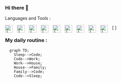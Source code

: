 ### Hi there 👋

<!--
**craftGX/craftGX** is a ✨ _special_ ✨ repository because its `README.md` (this file) appears on your GitHub profile.

Here are some ideas to get you started:

- 🔭 I’m currently working on ...
- 🌱 I’m currently learning ...
- 👯 I’m looking to collaborate on ...
- 🤔 I’m looking for help with ...
- 💬 Ask me about ...
- 📫 How to reach me: ...
- 😄 Pronouns: ...
- ⚡ Fun fact: ...
-->

Languages and Tools :

[<img align="left" alt="AWS" width="25px" src="https://cdn.jsdelivr.net/gh/devicons/devicon/icons/android/android-original-wordmark.svg" style="padding-right:11px;"/>
<img align="left" alt="AWS" width="25px" src="https://cdn.jsdelivr.net/gh/devicons/devicon/icons/html5/html5-original.svg" style="padding-right:11px;"/>
<img align="left" alt="AWS" width="25px" src="https://cdn.jsdelivr.net/gh/devicons/devicon/icons/css3/css3-original.svg" style="padding-right:11px;"/>
<img align="left" alt="AWS" width="25px" src="https://cdn.jsdelivr.net/gh/devicons/devicon/icons/sass/sass-original.svg" style="padding-right:11px;"/>
<img align="left" alt="AWS" width="25px" src="https://cdn.jsdelivr.net/gh/devicons/devicon/icons/javascript/javascript-original.svg" style="padding-right:11px;"/>
<img align="left" alt="AWS" width="25px" src="https://cdn.jsdelivr.net/gh/devicons/devicon/icons/java/java-original-wordmark.svg" style="padding-right:11px;"/>
<img align="left" alt="AWS" width="25px" src="https://cdn.jsdelivr.net/gh/devicons/devicon/icons/python/python-original-wordmark.svg" style="padding-right:11px;"/>
<img align="left" alt="AWS" width="25px" src="https://cdn.jsdelivr.net/gh/devicons/devicon/icons/django/django-original.svg" style="padding-right:11px;"/>
<img align="left" alt="AWS" width="25px" src="https://cdn.jsdelivr.net/gh/devicons/devicon/icons/php/php-original.svg" style="padding-right:11px;"/>]

### My daily routine :

```mermaid
  graph TD;
    Sleep-->Code;
    Code-->Work;
    Work-->House;
    House-->Family;
    Family-->Code;
    Code-->Sleep;
 ```
 
 
    
